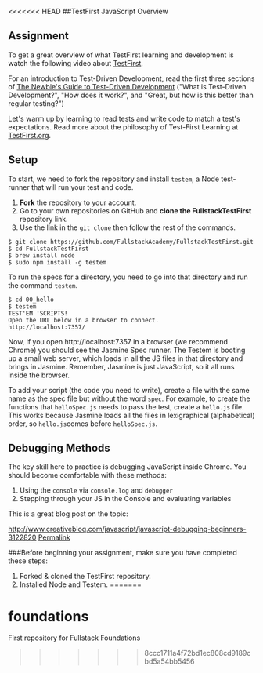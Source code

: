 <<<<<<< HEAD
##TestFirst JavaScript Overview   


## Assignment

To get a great overview of what TestFirst learning and development is watch the following video about [TestFirst](https://www.youtube.com/watch?v=8MRDJPHMpaQ).

For an introduction to Test-Driven Development, read the first three sections of [The Newbie's Guide to Test-Driven Development](http://code.tutsplus.com/tutorials/the-newbies-guide-to-test-driven-development--net-13835) ("What is Test-Driven Development?", "How does it work?", and "Great, but how is this better than regular testing?")   

Let's warm up by learning to read tests and write code to match a test's expectations. Read more about the philosophy of Test-First Learning at [TestFirst.org](http://testfirst.org/about#whytestfirstteaching).


## Setup

To start, we need to fork the repository and install `testem`, a Node test-runner that will run your test and code.

1. **Fork** the repository to your account.
2. Go to your own repositories on GitHub and **clone the FullstackTestFirst** repository link.
3. Use the link in the `git clone` then follow the rest of the commands.

```
$ git clone https://github.com/FullstackAcademy/FullstackTestFirst.git
$ cd FullstackTestFirst
$ brew install node
$ sudo npm install -g testem
```

To run the specs for a directory, you need to go into that directory and run the command `testem`. 

```
$ cd 00_hello
$ testem
TEST'EM 'SCRIPTS!
Open the URL below in a browser to connect.
http://localhost:7357/
```

Now, if you open http://localhost:7357 in a browser (we recommend Chrome) you should see the Jasmine Spec runner. The Testem is booting up a small web server, which loads in all the JS files in that directory and brings in Jasmine. Remember, Jasmine is just JavaScript, so it all runs inside the browser.

To add your script (the code you need to write), create a file with the same name as the spec file but without the word `spec`. For example, to create the functions that `helloSpec.js` needs to pass the test, create a `hello.js` file. This works because Jasmine loads all the files in lexigraphical (alphabetical) order, so `hello.js`comes before `helloSpec.js`.

## Debugging Methods

The key skill here to practice is debugging JavaScript inside Chrome. You should become comfortable with these methods:

1.  Using the `console` via `console.log` and `debugger`
2.  Stepping through your JS in the Console and evaluating variables

This is a great blog post on the topic:

http://www.creativebloq.com/javascript/javascript-debugging-beginners-3122820
[Permalink](https://www.evernote.com/shard/s3/sh/3923d313-0199-4272-b589-8a8d397a94c5/b726f74c27265fc96bb8b185e13f9208)


###Before beginning your assignment, make sure you have completed these steps: 

1. Forked & cloned the TestFirst repository.
2. Installed Node and Testem.
=======
# foundations
First repository for Fullstack Foundations
>>>>>>> 8ccc1711a4f72bd1ec808cd9189cbd5a54bb5456
